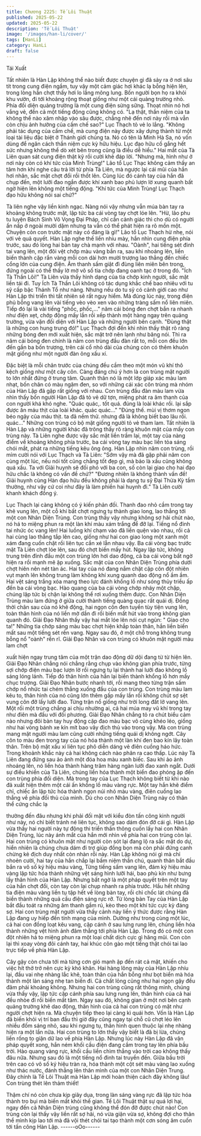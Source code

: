 ```yaml
---
title: Chương 2225: Tế Lôi Thuật
published: 2025-05-22
updated: 2025-05-22
description: 'Tế Lôi Thuật'
image: '/images/han-li/cover/'
tags: [HanLi]
category: HanLi
draft: false
---
```


Tái Xuất

Tất nhiên là Hàn Lập không thể nào biết được chuyện gì đã sảy
ra ở nơi sâu tít trong cung điện ngầm, tuy vậy một cảm giác hơi
khác lạ bỗng hiện lên, trong lòng hắn chợt thấy hơi lo lắng mông
lung.
Bốn người bọn họ ra khỏi khu vườn, đi tới khoảng rộng thoạt
giống như một cái quảng trường nhỏ.
Phía đối diện quảng trường là một cung điện sừng sững. Thoạt
nhìn nó hơi vắng vẻ, đến cả một tiếng động cũng không có.
"Lạ thật, thần niệm của ta không thể nào xâm nhập vào sâu được,
chẳng nhẽ đến nơi này rồi mà vẫn còn chịu ảnh hưởng của cấm
chế sao?" Lục Thạch tỏ vẻ lo lắng.
"Không phải tác dụng của cấm chế, mà cung điện này được xây
dựng thành từ một loại tài liệu đặc biệt ở Thánh giới chúng ta. Nó
có tên là Minh Hà Sa, nó vốn dùng để ngăn cách thần niệm cực
kỳ hữu hiệu. Lục đạo hữu cố gắng hết sức nhưng không thể dò
xét bên trong cũng là điều dễ hiểu." Hai mắt của Tà Liên quan sát
cung điện thật kỹ rồi cười khẽ đáp lời.
"Nhưng mà, hình như ở nơi này còn có khí tức của Minh Trùng!"
Lão tổ Lục Thạc không cảm thấy an tâm hơn khi nghe câu trả lời
từ phía Tà Liên, mà ngược lại cái mũi của hắn hơi nhăn, sắc mặt
chợt đổi rồi thốt lên. Cùng lúc đó cánh tay của hắn đã chụp đến,
một lưỡi đao ngắn được khí xanh bao phủ lượn lờ xung quanh
bất ngờ hiện lên không một tiếng động.
"Khí tức của Minh Trùng! Lục Thạch đạo hữu không nói sai chứ?"

Tà liên nghe vậy liền kinh ngạc. Nàng nói vậy nhưng vẫn múa bàn
tay ra khoảng không trước mặt, lập tức ba cái vòng tay chợt lóe
lên.
"Hừ, lão phu tu luyện Bách Sinh Vô Vọng Đại Pháp, chỉ cần cảnh
giác thì cho dù có người ẩn nấp ở ngoài mười dặm nhưng ta vẫn
có thể phát hiện ra rõ mồn một. Chuyện cỏn con trước mặt này có
đáng là gì!" Lão tổ Lục Thạch hừ nhẹ, nói với vẻ quả quyết.
Hàn Lập nghe thế liền nhíu mày, hắn nhìn cung điện phía trước,
sau đó lòng hai bàn tay chà mạnh với nhau.
"Oành", hai tiếng sét đinh tai vang lên, một đôi vệt chớp màu vàng
bắn ra, sau khi nhoáng lên, liền biến thành cặp rắn vàng mỗi con
dài hơn mười trượng lao thẳng đến chiếc cổng lớn của cung điện.
Âm thanh sấm giật đì đùng liên miên bên trong, đứng ngoài có thể
thấy lờ mờ vô số tia chớp đang oanh tạc ở trong đó.
"Ích Tà Thần Lôi!" Tà Liên vừa thấy hình dạng của tia chớp kinh
người, sắc mặt liền tái đi.
Tuy Ích Tà Thần Lôi không có tác dụng khắc chế bao nhiêu với tu
sỹ cấp bậc Thánh Tổ như nàng. Nhưng nếu do tu sỹ có cảnh giới
cao như Hàn Lập thi triển thì tất nhiên sẽ rất nguy hiểm.
Mà đúng lúc này, trong điện phủ bỗng vang lên vài tiếng vèo vèo
xen vào những tràng sấm nổ liên miên. Tiếp đó lại là vài tiếng
"phốc, phốc,..." năm cái bóng đen chợt bắn ra nhanh như điện
xẹt, chớp động mấy lần rồi xếp thành một hàng ngay trên quảng
trường, vừa vặn đối diện với Hàn Lập và những người bên cạnh.
"Đùng thật là những con hung trung đó!" Lục Thạch đợi đến khi
nhìn thấy thật rõ ràng những bóng đen mới xuất hiện, sắc mặt trở
nên lạnh như băng nói.
Thì ra năm cái bóng đen chính là năm con trùng đầu đàn rất to,
mỗi con đều lớn đến gần ba bốn trượng, trên cái cổ nhỏ dài của
chúng còn có thêm khuôn mặt giống như một người đàn ông xấu
xí.

Đặc biệt là mỗi chân trước của chúng đều cầm theo một món vũ
khí thô kệch giống như một cây côn.
Càng đáng chú ý hơn là con trùng mặt người to lớn nhất đứng ở
trung tâm. Quanh thân nó là một lớp giáp xác màu lam nhạt, bốn
chân có màu ngăm đen, so với những cái xác côn trùng mà nhóm
của Hàn Lập đã gặp rất giống với nhau.
Con trùng đầu đàn màu lam vừa nhìn thấy bốn người Hàn Lập đã
tỏ vẻ dữ tợn, miệng phát ra âm thanh của con người khá khó
nghe.
"Quác quác,. tốt quá. đúng là loài khác rồi. lại sắp được ăn máu
thịt của loài khác. quác quác..."
"Đúng thế. mùi vị thơm ngon béo ngậy của máu thịt. ta đã nếm
thử. nhưng đã là không biết bao lâu rồi. quác..."
Những con trùng có bộ mặt giống người tỏ vẻ tham lam.
Tất nhiên là Hàn Lập và những người khác đã trông thấy rõ ràng
khuôn mặt của mấy con trùng này.
Tà Liên nghe được vậy sắc mặt liền trầm lại, một tay của nàng
điểm về khoảng không phía trước, ba cái vòng tay màu bạc liền
tỏa sáng chói mắt, phát ra những tiếng kêu ông ông.
Hàn Lập nhìn năm con trùng, rồi mỉm cười nói với Lục Thạch và
Tà Liên:
"Sớm vậy mà đã gặp phải năm con cùng một lúc, nếu nói tốt cũng
chẳng tốt đẹp gì, mà bảo là xấu cũng không quá xấu. Ta với Giải
huynh sẽ đối phó với ba con, số còn lại giao cho hai đạo hữu chắc
là không có vấn đề chứ?"
"Đương nhiên là không thành vấn đề! Giải huynh cùng Hàn đạo
hữu đều không phải là dạng tu sỹ Đại Thừa Kỳ tầm thường, như
vậy cứ coi như đây là làm phiền hai huynh đi." Tà Liên cười khanh
khách đồng ý.

Lục Thạch lại càng không có ý kiến phản đối. Thanh đao nhỏ cầm
trong tay khẽ vung lên, một cỗ khí bất chợt ngưng tụ thành giao
long, lao thẳng tới một con Nhân Diện Trùng.
Con trùng thấy vậy nhưng không sợ hãi chút nào, nó há to miệng
phun ra một làn khí màu xám trắng để đỡ lại.
Tiếng nổ đinh tai nhức óc vang lên!
Hai luồng khí chạm vào đã liền quện vào nhau, rồi cả hai cùng lao
thẳng tắp lên cao, giống như hai con giao long một xanh một xám
đang cuốn chặt rồi liên tục cắn xé lẫn nhau vậy.
Ba cái vòng bạc trước mặt Tà Liên chợt lóe lên, sau đó chợt biến
mấy hút.
Ngay lập tức, không trung trên đỉnh đầu một con trùng lớn hơi
dao động, cả ba cái vòng bất ngờ hiện ra rồi mạnh mẽ ập xuống.
Sắc mặt của con Nhân Diện Trùng phía dưới chợt hiên nên nét
tàn ác. Hai tay của nó đang nắm chặt cặp côn đột nhiên vụt mạnh
lên không trung làm không khí xung quanh dao động nổ ầm ầm.
Hai vệt sáng trắng xóa mang theo lực đánh khổng lồ như sóng
thủy triều ấp đến ba cái vòng bạc.
Hào quang của ba cái vòng chớp nháy một chặp, chúng lập tức bị
chặn lại không thể rơi xuống thêm được.
Con Nhân Diện Trùng màu lam đứng ở giữa cười thành tiếng
quàng quạc rất quái dị. Đồng thời chân sau của nó khẽ động, hai
ngọn côn đen tuyền tùy tiện vung lên, toàn thân hình của nó liền
mờ dần đi rồi biến mất hút vào trong không gian quanh đó.
Giải Đạo Nhân thấy vậy hai mắt lóe lên nói cụt ngủn: " Giao cho
ta!" Những tia chớp sáng màu bạc chợt hiện khắp toàn thân, hắn
liền biến mất sau một tiếng sét rền vang.
Ngay sau đó, ở một chỗ trong không trung bỗng nổ "oành" rền rĩ.
Giải Đạo Nhân và con trùng có khuôn mặt người màu lam chợt

xuất hiện ngay trung tâm của một trận dao động dữ dội đang từ từ
hiện lên.
Giải Đạo Nhân chẳng nói chẳng rằng chụp vào không gian phía
trước, từng sợi chớp điện màu bạc lượn lờ rồi ngưng tụ lại thành
hai lưỡi đao không lồ sáng lóng lánh. Tiếp đó thân hình của hắn
lại biến thành khổng lồ hơn mấy chục trượng. Giải Đạo Nhân
bước nhanh tới, rồi mang theo từng trận sấm chớp nổ nhức tai
chém thẳng xuống đầu của con trùng.
Con trùng màu lam kêu to, thân hình của nó cũng lớn thêm gấp
mấy lần rồi không chút sợ sệt vung côn đỡ lấy lưỡi đao.
Từng trận nổ giống như trời long đất lở vang lên. Một rối một
trùng chẳng ai chịu nhường ai, cả hai múa may vũ khí trong tay
như điên mà đấu với đối phương.
Giải Đạo Nhân chẳng tỏ ra chút biểu cảm nào nhưng đôi bàn tay
huy động cặp đao màu bạc vô cùng khéo léo, giống như hai vòng
bánh xe kín mít bao vây địch thủ vào trong vậy.
Mà con trùng mang mặt người màu lam cũng cười những tiếng
quái dị không ngớt. Cây côn to màu đen trong tay của nó hóa
thành một làn khí đen bao kín lây toàn thân. Trên bộ mặt xấu xí
liên tục phô diễn dáng vẻ điên cuồng háo hức.
Trong khoảnh khắc này cả hai không cách nào phân ra cao thấp.
Lúc này Tà Liên đang đứng sau ảo ảnh một đóa hoa màu xanh
biếc. Sau khi ảo ảnh nhoáng lên, nó liền hóa thành hàng trăm
hàng ngàn lưỡi đao xanh ngắt. Dưới sự điều khiển của Tà Liên,
chúng liền hóa thành một biển đao phóng ập đến con trùng phía
đối diện.
Mà trong tay của Lục Thạch không biết từ khi nào đã xuất hiện
thêm một cái ấn khổng lồ màu vàng rực. Một tay hắn khẽ điểm
chỉ, chiếc ấn lập tức hóa thành ngọn núi nhỏ màu vàng, điên
cuồng lao thẳng về phía đối thủ của mình.
Dù cho con Nhân Diện Trùng này có thân thể cứng chắc lạ

thường đến đâu nhưng khi phải đối mặt với kiểu đòn tấn công
kinh người như này, nó chỉ biết tránh né liên tục, không sao dám
đón đỡ cái gì.
Hàn Lập vừa thấy hai người này tự động thi triển thần thông cuốn
lấy hai con Nhân Diện Trùng, lúc này ánh mắt của hắn mới nhìn
về phía hai con trùng còn lại.
Hai con trùng có khuôn mặt như người còn sót lại đang lộ ra sắc
mặt do dự, hiển nhiên là chúng chưa dám đi trợ giúp đồng bọn
mà còn phải đứng canh chừng kẻ địch duy nhất còn nhàn rỗi này.
Hàn Lập không nói gì mà chỉ nhoẻn cười, hai tay của hắn chắp lại
bấm niệm thần chú, quanh thân bắt đầu bắn ra vô số ký hiệu màu
vàng,
Từng tiếng sấm vang lên, đám ký hiệu màu vàng lập tức hóa
thành những vệt sáng hình lưỡi hái, bao phủ kín như bưng lấy
thân hình của Hàn Lập.
Nhưng bất ngờ là một pháp quyết trên một tay của hắn chợt đổi,
còn tay còn lại chụp nhanh ra phía trước.
Hầu hết những tia điện màu vàng liền tụ tập hết về lòng bàn tay,
rồi chỉ chốc lát chúng đã biền thành những quả cầu điện sáng rực
rỡ. Từ lòng bàn Tay của Hàn Lập bắt đầu toát ra những âm thanh
gầm rú, kèo theo một khí tức cực kỳ đáng sợ.
Hai con trùng mặt người vừa thấy cảnh này liền ý thức được rằng
Hàn Lập đang uy hiếp đến tính mạng của mình. Dường như trong
cùng một lúc, cả hai con đồng loạt kêu vang, cặp cánh ở sau lưng
rung lên, chúng liền hóa thành những vệt hình ảnh đâm thẳng tới
phía Hàn Lập.
Trong đó có một con đột nhiên há to miệng phun ra một loại chất
dịch cực gì hăng mũi.
Con còn lại thì xoay vòng đôi cánh tay, hai khúc côn gào một tiếng
thật chói tai lao trực tiếp về phía Hàn Lập.

Cây gậy còn chưa tới mà từng cơn gió mạnh ập đến rát cả mặt,
khiến cho việc hít thở trở nên cực kỳ khó khăn.
Hai hàng lông mày của Hàn Lập nhíu lại, đầu vai nhẹ nhàng lắc
khẽ, toàn thân của hắn bỗng như bọt biển mà hóa thành một làn
sáng nhẹ tan biến đi.
Cả chất lỏng cũng như hai ngọn gậy đều đâm phải khoảng không.
Nhưng hai con trùng cũng rất thông minh, chúng vừa thấy vậy, lập
tức cặp cánh phía sau lưng rung lên, thân hình của cả hai đều
nhòe đi rồi biến mất tăm.
Ngay sau đó, không gian ở một nơi bên cạnh quảng trường khẽ
dao động, thân hình của cả hai con trùng có mặt như người chợt
hiện ra.
Mà chuyện tiếp theo lại càng kì quái hơn.
Vốn là Hàn Lập đã biến khỏi vị trí ban đầu thì giờ đây cũng ngay
tại chỗ cũ chợt léo lên nhiều đốm sáng nhỏ, sau khi ngưng tụ,
thân hình quen thuộc lại nhẹ nhàng hiện ra một lần nữa.
Hai con trùng to lớn thấy vậy biết là đã bị lừa, chúng liền rống to
giận dữ lao về phía Hàn Lập.
Nhưng lúc này Hàn Lập đã vận pháp quyết xong, hắn ném khối
cầu điện đang cầm trong tay lên phía bầu trời.
Hào quang vàng rực, khối cầu liền chìm thẳng vào trời cao không
thấy đâu nữa. Nhưng sau đó là một tiếng nổ đinh tai truyền đến.
Giữa bầu trời trên cao có vô số ký hiệu tràn ra, hóa thành một cột
sét màu vàng lao xuống như thác nước, đánh thẳng lên thân
mình của một con Nhân Diện Trung.
Đây chính là Tế Lôi Thuật mà Hàn Lập mới hoàn thiện cách đây
không lâu!
Con trùng thét lên thảm thiết!

Thậm chí nó còn chưa kịp giãy dụa, trong làn sáng vàng rực đã
lập tức hóa thành tro bụi mà biến mất khỏi thế gian.
Tế Lôi Thuật thật sự quá lợi hại, ngay đến cả Nhân Diện trùng
cũng không thể đón đỡ được chút nào!
Con trùng còn lại thấy vậy liền rất sợ hãi, nó vừa giận vừa sợ,
không đợi cho thân thể mình kịp lao tới mà đã vội thét chói tai tạo
thành một cơn sóng âm cuốn tới tấn công Hàn Lập.
------oOo------
